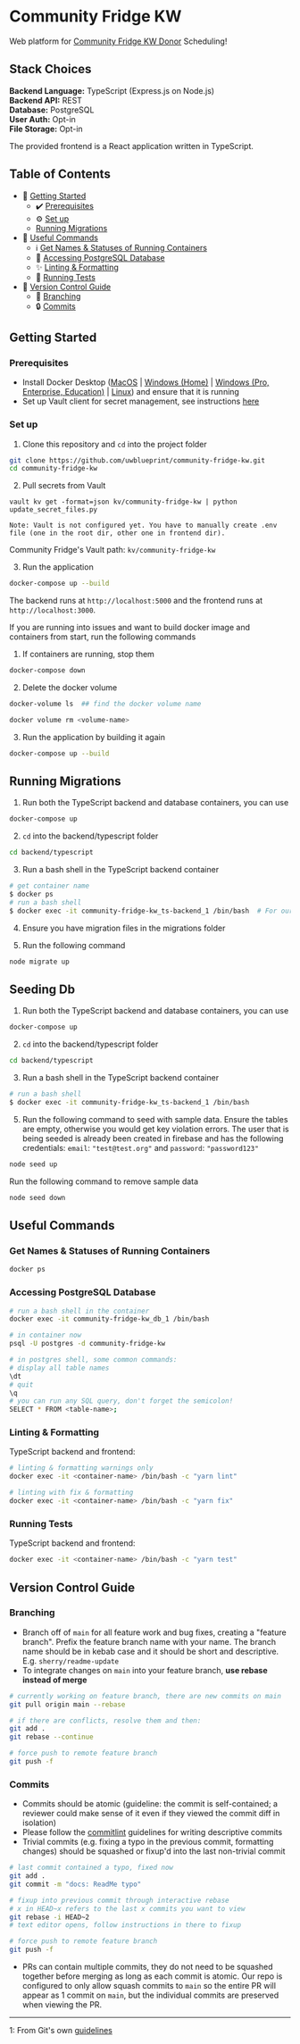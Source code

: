 # Community Fridge KW

Web platform for [Community Fridge KW Donor](https://www.instagram.com/communityfridgekw/?hl=en) Scheduling!

## Stack Choices
**Backend Language:** TypeScript (Express.js on Node.js)<br>
**Backend API:** REST<br>
**Database:** PostgreSQL<br>
**User Auth:** Opt-in<br>
**File Storage:** Opt-in<br>

The provided frontend is a React application written in TypeScript.


## Table of Contents
* 👷 [Getting Started](#getting-started-internal-tools-developers)
  * ✔️ [Prerequisites](#prerequisites)
  * ⚙️ [Set up](#set-up)
  * [Running Migrations](#running-migrations)
* 🧰 [Useful Commands](#useful-commands)
  * ℹ️ [Get Names & Statuses of Running Containers](#get-names--statuses-of-running-containers)
  * 💽 [Accessing PostgreSQL Database](#accessing-postgresql-database)
  * ✨ [Linting & Formatting](#linting--formatting)
  * 🧪 [Running Tests](#running-tests)
* 🌳 [Version Control Guide](#version-control-guide)
  * 🌿 [Branching](#branching)
  * 🔒 [Commits](#commits)


## Getting Started

### Prerequisites

* Install Docker Desktop ([MacOS](https://docs.docker.com/docker-for-mac/install/) | [Windows (Home)](https://docs.docker.com/docker-for-windows/install-windows-home/) | [Windows (Pro, Enterprise, Education)](https://docs.docker.com/docker-for-windows/install/) | [Linux](https://docs.docker.com/engine/install/#server)) and ensure that it is running
* Set up Vault client for secret management, see instructions [here](https://www.notion.so/uwblueprintexecs/Secret-Management-2d5b59ef0987415e93ec951ce05bf03e)


### Set up

1. Clone this repository and `cd` into the project folder
```bash
git clone https://github.com/uwblueprint/community-fridge-kw.git
cd community-fridge-kw
```
2. Pull secrets from Vault
```
vault kv get -format=json kv/community-fridge-kw | python update_secret_files.py

Note: Vault is not configured yet. You have to manually create .env file (one in the root dir, other one in frontend dir).
```

Community Fridge's Vault path: `kv/community-fridge-kw`

3. Run the application
```bash
docker-compose up --build
```

The backend runs at `http://localhost:5000` and the frontend runs at `http://localhost:3000`.

If you are running into issues and want to build docker image and containers from start, run the following commands

1. If containers are running, stop them
```bash
docker-compose down
```

2. Delete the docker volume
```bash
docker-volume ls  ## find the docker volume name

docker volume rm <volume-name>   
```

3. Run the application by building it again
```bash
docker-compose up --build
```

## Running Migrations

1. Run both the TypeScript backend and database containers, you can use 
```bash
docker-compose up
```
2. `cd` into the backend/typescript folder
```bash
cd backend/typescript
```

3. Run a bash shell in the TypeScript backend container
```bash
# get container name
$ docker ps
# run a bash shell
$ docker exec -it community-fridge-kw_ts-backend_1 /bin/bash  # For our project, typescript backend container name is community-fridge-kw_ts-backend_1. If you want to run a different container, replace community-fridge-kw_ts-backend_1 with the appropriate container name
```

4. Ensure you have migration files in the migrations folder

5. Run the following command
```bash
node migrate up
```

## Seeding Db

1. Run both the TypeScript backend and database containers, you can use 
```bash
docker-compose up
```
2. `cd` into the backend/typescript folder
```bash
cd backend/typescript
```

3. Run a bash shell in the TypeScript backend container
```bash
# run a bash shell
$ docker exec -it community-fridge-kw_ts-backend_1 /bin/bash
```

5. Run the following command to seed with sample data. Ensure the tables are empty, otherwise you would get key violation errors. The user that is being seeded is already been created in firebase and has the following credentials: `email`: `"test@test.org"` and `password`: `"password123"`
```bash
node seed up
```
Run the following command to remove sample data
```bash
node seed down
```


## Useful Commands

### Get Names & Statuses of Running Containers
```bash
docker ps
```

### Accessing PostgreSQL Database

```bash
# run a bash shell in the container
docker exec -it community-fridge-kw_db_1 /bin/bash

# in container now
psql -U postgres -d community-fridge-kw

# in postgres shell, some common commands:
# display all table names
\dt
# quit
\q
# you can run any SQL query, don't forget the semicolon!
SELECT * FROM <table-name>;
```

### Linting & Formatting
TypeScript backend and frontend:
```bash
# linting & formatting warnings only
docker exec -it <container-name> /bin/bash -c "yarn lint"

# linting with fix & formatting
docker exec -it <container-name> /bin/bash -c "yarn fix"
```

### Running Tests
TypeScript backend and frontend:
```bash
docker exec -it <container-name> /bin/bash -c "yarn test"
```


## Version Control Guide

### Branching
* Branch off of `main` for all feature work and bug fixes, creating a "feature branch". Prefix the feature branch name with your name. The branch name should be in kebab case and it should be short and descriptive. E.g. `sherry/readme-update`
* To integrate changes on `main` into your feature branch, **use rebase instead of merge**

```bash
# currently working on feature branch, there are new commits on main
git pull origin main --rebase

# if there are conflicts, resolve them and then:
git add .
git rebase --continue

# force push to remote feature branch
git push -f
```

### Commits
* Commits should be atomic (guideline: the commit is self-contained; a reviewer could make sense of it even if they viewed the commit diff in isolation)
* Please follow the [commitlint](https://www.conventionalcommits.org/en/v1.0.0/) guidelines for writing descriptive commits
* Trivial commits (e.g. fixing a typo in the previous commit, formatting changes) should be squashed or fixup'd into the last non-trivial commit

```bash
# last commit contained a typo, fixed now
git add .
git commit -m "docs: ReadMe typo"

# fixup into previous commit through interactive rebase
# x in HEAD~x refers to the last x commits you want to view
git rebase -i HEAD~2
# text editor opens, follow instructions in there to fixup

# force push to remote feature branch
git push -f
```

* PRs can contain multiple commits, they do not need to be squashed together before merging as long as each commit is atomic. Our repo is configured to only allow squash commits to `main` so the entire PR will appear as 1 commit on `main`, but the individual commits are preserved when viewing the PR.

---

1: From Git's own [guidelines](https://github.com/git/git/blob/311531c9de557d25ac087c1637818bd2aad6eb3a/Documentation/SubmittingPatches#L139-L145)
